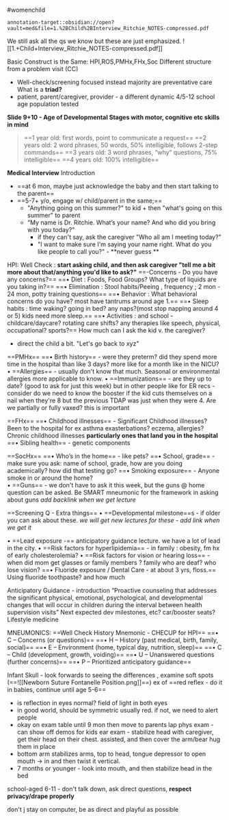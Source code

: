 #womenchild 
```
annotation-target::obsidian://open?vault=med&file=1.%2BChild%2BInterview_Ritchie_NOTES-compressed.pdf
```
We still ask all the qs we know but these are just emphasized. 
![[1.+Child+Interview_Ritchie_NOTES-compressed.pdf]]

Basic Construct is the Same: HPI,ROS,PMHx,FHx,Soc
Different structure from a problem visit (CC)
- Well-check/screening focused instead majority are preventative care  
What is a **triad?**
- patient, parent/caregiver, provider - a different dynamic 
4/5-12 school age population tested 

**Slide 9+10 - Age of Developmental Stages with motor, cognitive etc skills in mind**
> ==1 year old: first words, point to communicate a request== 
> ==2 years old: 2 word phrases, 50 words, 50% intelligible, follows 2-step commands== 
> ==3 years old: 3 word phrases, “why” questions, 75% intelligible== 
> ==4 years old: 100% intelligible==

**Medical Interview**
Introduction 
- ==at 6 mon, maybe just acknowledge the baby and then start talking to the parent== 
- ==5-7+ y/o, engage w/ child/parent in the same;== 
	- "Anything going on this summer?" to kid + then "what's going on this summer" to parent
	- “My name is Dr. Ritchie. What’s your name? And who did you bring with you today?" 
		- if they can't say, ask the caregiver "Who all am I meeting today?” 
		- "I want to make sure I'm saying your name right. What do you like people to call you?" - **never guess **

HPI: Well Check : **start asking child, and then ask caregiver "tell me a bit more about that/anything you'd like to ask?"**
==-Concerns - Do you have any concerns?==
==• Diet : Foods, Food Groups? What type of liquids are you taking in?== 
==• Elimination : Stool habits/Peeing , frequency ; 2 mon - 24 mon, potty training questions== 
==• Behavior : What behavioral concerns do you have? most have tantrums around age 1.== 
==• Sleep habits : time waking? going in bed? any naps?(most stop napping around 4 or 5) kids need more sleep.== 
==• Activities : and school - childcare/daycare? rotating care shifts? any therapies like speech, physical, occupational? sports?== 
How much can I ask the kid v. the caregiver? 
- direct the child a bit. "Let's go back to xyz"

==PMHx== 
==• Birth history==  - were they preterm? did they spend more time in the hospital than like 3 days? more like for a month like in the NICU? 
• ==Allergies== - usually don't know that much. Seasonal or environmental allergies more applicable to know. 
• ==Immunizations== - are they up to date? (good to ask for just this week)
	but in other people like for ER recs - consider do we need to know the booster if the kid cuts themselves on a nail when they're 8 but the previous TDAP was just when they were 4. Are we partially or fully vaxed? this is important 

==FHx==
==• Childhood illnesses== - Significant Childhood illnesses? Been to the hospital for ex asthma exasterbations? eczema, allergies? Chronic childhood illnesses **particularly ones that land you in the hospital**
==• Sibling health== - genetic components 

==SocHx==
==• Who’s in the home== - like pets? 
==• School, grade== - make sure you ask: name of school, grade, how are you doing academically? how did that testing go? 
==• Smoking exposure== - Anyone smoke in or around the home?  
• ==Guns== - we don't have to ask it this week, but the guns @ home question can be asked. 
	Be SMART mneumonic for the framework in asking about guns *add backlink when we get lecture*

==Screening Q - Extra things== 
• ==Developmental milestone==s - if older you can ask about these. 
	*we will get new lectures for these - add link when we get it* 
	 
• ==Lead exposure -== anticipatory guidance lecture. we have a lot of lead in the city. 
• ==Risk factors for hyperlipidemia== - in family : obesity, fm hx of early cholesterolemia? 
• ==Risk factors for vision or hearing loss== - when did mom get glasses or family members ? family who are deaf? who lose vision? 
==• Fluoride exposure / Dental Care - at about 3 yrs, floss.== Using fluoride toothpaste? and how much 

Anticipatory Guidance - introduction 
“Proactive counseling that addresses the significant physical, emotional, psychological, and developmental changes that will occur in children during the interval between health supervision visits” 
Next expected dev milestones, etc? car/booster seats? Lifestyle medicine 

MNEUMONICS:
==Well Check History Mnemonic - CHECUP for HPI== 
==• C – Concerns (or questions)== 
==• H – History (past medical, birth, family, social)== 
==• E – Environment (home, typical day, nutrition, sleep)== 
==• C – Child (development, growth, voiding)== 
==• U – Unanswered questions (further concerns)== 
==• P – Prioritized anticipatory guidance==

Infant Skull - look forwards to seeing the differences , examine soft spots (==![[Newborn Suture Fontanelle Position.png]]==)
ex of ==red reflex - do it in babies, continue until age 5-6==
- is reflection in eyes normal? field of light in both eyes
- in good world, should be symmetric usually red. if not, we need to alert people 
- okay on exam table until 9 mon then move to parents lap 
phys exam - can show off demos for kids
ear exam - stabilize head with caregiver, get their head on their chest. assisted, and then cover the arm/bear hug them in place
- bottom arm stabilizes arms, top to head, tongue depressor to open mouth -> in and then twist it vertical. 
- 7 months or younger - look into mouth, and then stabilize head in the bed 

school-aged 6-11 - don't talk down, ask direct questions, **respect privacy/drape properly** 

don't j stay on computer, be as direct and playful as possible 